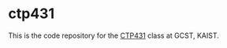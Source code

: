# ctp431

This is the code repository for the [CTP431](http://mac.kaist.ac.kr/~juhan/ctp431) class at GCST, KAIST.

